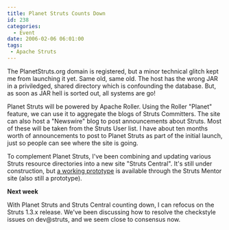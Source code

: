 ```yaml
---
title: Planet Struts Counts Down
id: 238
categories:
  - Event
date: 2006-02-06 06:01:00
tags:
 - Apache Struts
---
```


The PlanetStruts.org domain is registered, but a minor technical glitch kept me from launching it yet. Same old, same old. The host has the wrong JAR in a priviledged, shared directory which is confounding the database. But, as soon as JAR hell is sorted out, all systems are go!

Planet Struts will be powered by Apache Roller. Using the Roller "Planet" feature, we can use it to aggregate the blogs of Struts Committers. The site can also host a "Newswire" blog to post announcements about Struts. Most of these will be taken from the Struts User list. I have about ten months worth of announcements to post to Planet Struts as part of the initial launch, just so people can see where the site is going.

To complement Planet Struts, I've been combining and updating various Struts resource directories into a new site "Struts Central". It's still under construction, but [a working prototype](http://www.strutsmentor.com/Resources/index.html) is available through the Struts Mentor site (also still a prototype).

<span style="font-weight:bold;">Next week</span>

With Planet Struts and Struts Central counting down, I can refocus on the Struts 1.3.x release. We've been discussing how to resolve the checkstyle issues on dev@struts, and we seem close to consensus now.
